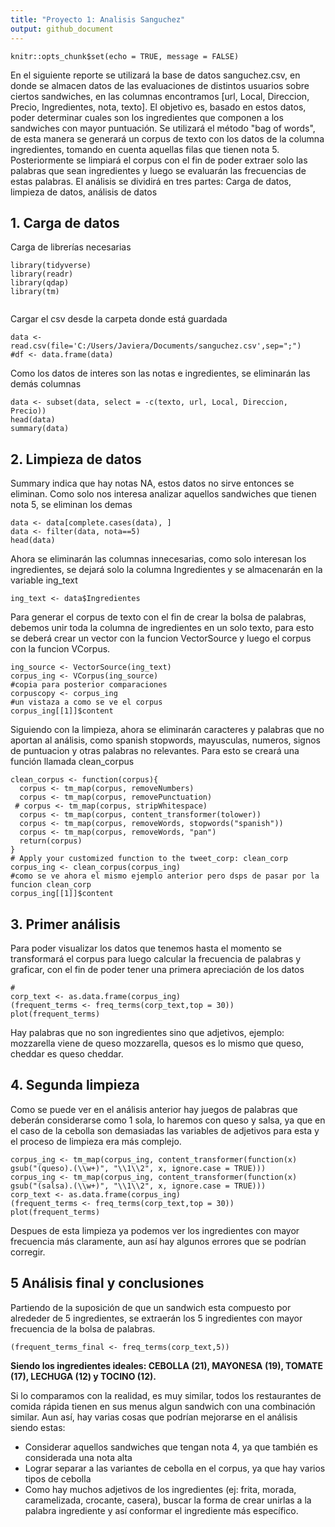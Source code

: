 ```yaml
---
title: "Proyecto 1: Analisis Sanguchez"
output: github_document
---
```


```{r setup, include=FALSE}
knitr::opts_chunk$set(echo = TRUE, message = FALSE)
```
En el siguiente reporte se utilizará la base de datos sanguchez.csv, en donde se almacen datos de las evaluaciones de distintos usuarios sobre ciertos sandwiches, en las columnas encontramos [url, Local, Direccion, Precio, Ingredientes, nota, texto].
El objetivo es, basado en estos datos, poder determinar cuales son los ingredientes que componen a los sandwiches con mayor puntuación.
Se utilizará el método "bag of words", de esta manera se generará un corpus de texto con los datos de la columna ingredientes, tomando en cuenta aquellas filas que tienen nota 5. Posteriormente se limpiará el corpus con el fin de poder extraer solo las palabras que sean ingredientes y luego se evaluarán las frecuencias de estas palabras. 
El análisis se dividirá en tres partes: Carga de datos, limpieza de datos, análisis de datos

## 1. Carga de datos
Carga de librerías necesarias
```{r}
library(tidyverse)
library(readr)
library(qdap)
library(tm)
```
```

```
Cargar el csv desde la carpeta donde está guardada 
```{r}
data <- read.csv(file='C:/Users/Javiera/Documents/sanguchez.csv',sep=";")
#df <- data.frame(data)
```
Como los datos de interes son las notas e ingredientes, se eliminarán las demás columnas

```{r}
data <- subset(data, select = -c(texto, url, Local, Direccion, Precio))
head(data)
summary(data)
```
## 2. Limpieza de datos
Summary indica que hay notas NA, estos datos no sirve entonces se eliminan. Como solo nos interesa analizar aquellos sandwiches que tienen nota 5, se eliminan los demas
```{r}
data <- data[complete.cases(data), ]
data <- filter(data, nota==5)
head(data)
```
Ahora se eliminarán las columnas innecesarias, como solo interesan los ingredientes, se dejará solo la columna Ingredientes y se almacenarán en la variable ing_text
```{r}
ing_text <- data$Ingredientes
```
Para generar el corpus de texto con el fin de crear la bolsa de palabras, debemos unir toda la columna de ingredientes en un solo texto, para esto se deberá crear un vector con la funcion VectorSource y luego el corpus con la funcion VCorpus.
```{r}
ing_source <- VectorSource(ing_text)
corpus_ing <- VCorpus(ing_source)
#copia para posterior comparaciones
corpuscopy <- corpus_ing
#un vistaza a como se ve el corpus
corpus_ing[[1]]$content
```
Siguiendo con la limpieza, ahora se eliminarán caracteres y palabras que no aportan al análisis, como spanish stopwords, mayusculas, numeros, signos de puntuacion y otras palabras no relevantes. Para esto se creará una función llamada clean_corpus
```{r}
clean_corpus <- function(corpus){
  corpus <- tm_map(corpus, removeNumbers)
  corpus <- tm_map(corpus, removePunctuation)
 # corpus <- tm_map(corpus, stripWhitespace)
  corpus <- tm_map(corpus, content_transformer(tolower))
  corpus <- tm_map(corpus, removeWords, stopwords("spanish"))
  corpus <- tm_map(corpus, removeWords, "pan")
  return(corpus)
}
# Apply your customized function to the tweet_corp: clean_corp
corpus_ing <- clean_corpus(corpus_ing)
#como se ve ahora el mismo ejemplo anterior pero dsps de pasar por la funcion clean_corp
corpus_ing[[1]]$content

```
## 3. Primer análisis
Para poder visualizar los datos que tenemos hasta el momento se transformará el corpus para luego calcular la frecuencia de palabras y graficar, con el fin de poder tener una primera apreciación de los datos
```{r}
#
corp_text <- as.data.frame(corpus_ing)
(frequent_terms <- freq_terms(corp_text,top = 30))
plot(frequent_terms)
```

Hay palabras que no son ingredientes sino que adjetivos, ejemplo: mozzarella viene de queso mozzarella, quesos es lo mismo que queso, cheddar es queso cheddar.

## 4. Segunda limpieza
Como se puede ver en el análisis anterior hay juegos de palabras que deberán considerarse como 1 sola, lo haremos con queso y salsa, ya que en el caso de la cebolla son demasiadas las variables de adjetivos para esta y el proceso de limpieza era más complejo.
```{r}
corpus_ing <- tm_map(corpus_ing, content_transformer(function(x) gsub("(queso).(\\w+)", "\\1\\2", x, ignore.case = TRUE)))
corpus_ing <- tm_map(corpus_ing, content_transformer(function(x) gsub("(salsa).(\\w+)", "\\1\\2", x, ignore.case = TRUE)))
corp_text <- as.data.frame(corpus_ing)
(frequent_terms <- freq_terms(corp_text,top = 30))
plot(frequent_terms)
```

Despues de esta limpieza ya podemos ver los ingredientes con mayor frecuencia más claramente, aun así hay algunos errores que se podrían corregir.

## 5 Análisis final y conclusiones

Partiendo de la suposición de que un sandwich esta compuesto por alrededer de 5 ingredientes, se extraerán los 5 ingredientes con mayor frecuencia de la bolsa de palabras.
```{r}
(frequent_terms_final <- freq_terms(corp_text,5))
```
**Siendo los ingredientes ideales: CEBOLLA (21), MAYONESA (19), TOMATE (17), LECHUGA (12) y TOCINO (12).**

Si lo comparamos con la realidad, es muy similar, todos los restaurantes de comida rápida tienen en sus menus algun sandwich con una combinación similar.
Aun así, hay varias cosas que podrían mejorarse en el análisis siendo estas:
* Considerar aquellos sandwiches que tengan nota 4, ya que también es considerada una nota alta
* Lograr separar a las variantes de cebolla en el corpus, ya que hay varios tipos de cebolla 
* Como hay muchos adjetivos de los ingredientes (ej: frita, morada, caramelizada, crocante, casera), buscar la forma de crear unirlas a la palabra ingrediente y así conformar el ingrediente más específico. 


